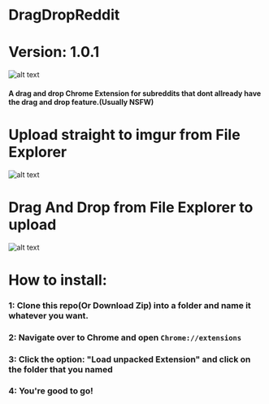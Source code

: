 # DragDropReddit
# Version: 1.0.1
![alt text](https://i.imgur.com/RajDqqu.png "Logo Title Text 1")
#### A drag and drop Chrome Extension for subreddits that dont allready have the drag and drop feature.(Usually NSFW)

# Upload straight to imgur from File Explorer
![alt text](https://i.imgur.com/QWgig0I.gif "Logo Title Text 1")

# Drag And Drop from File Explorer to upload
![alt text](https://i.imgur.com/8vvpvrY.gif "Logo Title Text 1")

# How to install:

### 1: Clone this repo(Or Download Zip) into a folder and name it whatever you want.
### 2: Navigate over to Chrome and open `Chrome://extensions`
### 3: Click the option: "Load unpacked Extension" and click on the folder that you named
### 4: You're good to go!
